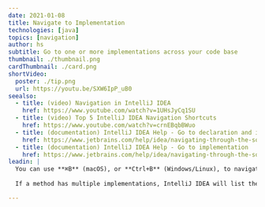 ```yaml
---
date: 2021-01-08
title: Navigate to Implementation
technologies: [java]
topics: [navigation]
author: hs
subtitle: Go to one or more implementations across your code base
thumbnail: ./thumbnail.png
cardThumbnail: ./card.png
shortVideo:
  poster: ./tip.png
  url: https://youtu.be/SXW6IpP_uB0
seealso:
  - title: (video) Navigation in IntelliJ IDEA
    href: https://www.youtube.com/watch?v=1UHsJyCq1SU
  - title: (video) Top 5 IntelliJ IDEA Navigation Shortcuts
    href: https://www.youtube.com/watch?v=crnEBqbBWuo
  - title: (documentation) IntelliJ IDEA Help - Go to declaration and its type
    href: https://www.jetbrains.com/help/idea/navigating-through-the-source-code.html#go_to_declaration
  - title: (documentation) IntelliJ IDEA Help - Go to implementation
    href: https://www.jetbrains.com/help/idea/navigating-through-the-source-code.html#go_to_implementation
leadin: |
  You can use **⌘B** (macOS), or **Ctrl+B** (Windows/Linux), to navigate to an implementation.
   
  If a method has multiple implementations, IntelliJ IDEA will list them, so you can choose the one that you want. If there is only one implementation, IntelliJ IDEA will take you straight to it. 

---
```

